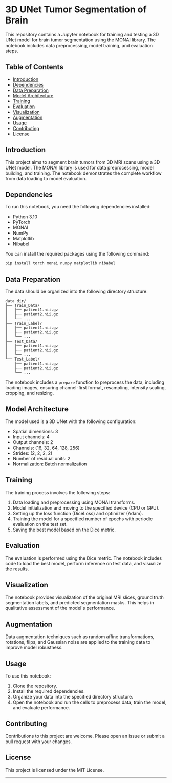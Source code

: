 

# 3D UNet Tumor Segmentation of Brain

This repository contains a Jupyter notebook for training and testing a 3D UNet model for brain tumor segmentation using the MONAI library. The notebook includes data preprocessing, model training, and evaluation steps.

## Table of Contents
- [Introduction](#introduction)
- [Dependencies](#dependencies)
- [Data Preparation](#data-preparation)
- [Model Architecture](#model-architecture)
- [Training](#training)
- [Evaluation](#evaluation)
- [Visualization](#visualization)
- [Augmentation](#augmentation)
- [Usage](#usage)
- [Contributing](#contributing)
- [License](#license)

## Introduction
This project aims to segment brain tumors from 3D MRI scans using a 3D UNet model. The MONAI library is used for data preprocessing, model building, and training. The notebook demonstrates the complete workflow from data loading to model evaluation.

## Dependencies
To run this notebook, you need the following dependencies installed:
- Python 3.10
- PyTorch
- MONAI
- NumPy
- Matplotlib
- Nibabel

You can install the required packages using the following command:
```bash
pip install torch monai numpy matplotlib nibabel
```

## Data Preparation
The data should be organized into the following directory structure:
```
data_dir/
├── Train_Data/
│   ├── patient1.nii.gz
│   ├── patient2.nii.gz
│   └── ...
├── Train_Label/
│   ├── patient1.nii.gz
│   ├── patient2.nii.gz
│   └── ...
├── Test_Data/
│   ├── patient1.nii.gz
│   ├── patient2.nii.gz
│   └── ...
└── Test_Label/
    ├── patient1.nii.gz
    ├── patient2.nii.gz
    └── ...
```

The notebook includes a `prepare` function to preprocess the data, including loading images, ensuring channel-first format, resampling, intensity scaling, cropping, and resizing.

## Model Architecture
The model used is a 3D UNet with the following configuration:
- Spatial dimensions: 3
- Input channels: 4
- Output channels: 2
- Channels: (16, 32, 64, 128, 256)
- Strides: (2, 2, 2, 2)
- Number of residual units: 2
- Normalization: Batch normalization

## Training
The training process involves the following steps:
1. Data loading and preprocessing using MONAI transforms.
2. Model initialization and moving to the specified device (CPU or GPU).
3. Setting up the loss function (DiceLoss) and optimizer (Adam).
4. Training the model for a specified number of epochs with periodic evaluation on the test set.
5. Saving the best model based on the Dice metric.

## Evaluation
The evaluation is performed using the Dice metric. The notebook includes code to load the best model, perform inference on test data, and visualize the results.

## Visualization
The notebook provides visualization of the original MRI slices, ground truth segmentation labels, and predicted segmentation masks. This helps in qualitative assessment of the model's performance.

## Augmentation
Data augmentation techniques such as random affine transformations, rotations, flips, and Gaussian noise are applied to the training data to improve model robustness.

## Usage
To use this notebook:
1. Clone the repository.
2. Install the required dependencies.
3. Organize your data into the specified directory structure.
4. Open the notebook and run the cells to preprocess data, train the model, and evaluate performance.

## Contributing
Contributions to this project are welcome. Please open an issue or submit a pull request with your changes.

## License
This project is licensed under the MIT License.

---

